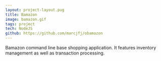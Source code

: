 ```yaml
---
layout: project-layout.pug
title: Bamazon
image: bamazon.gif
tags: project
tech: NodeJS
github: https://github.com/marcjfj/obamazon
---
```


Bamazon command line base shopping application. It features inventory management as well as transaction processing.
